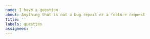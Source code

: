 ```yaml
---
name: I have a question
about: Anything that is not a bug report or a feature request
title: ''
labels: question
assignees: ''
---
```

<!--
Hi there! Thank you for reaching out and stepping in fpdf2 users community 😉.

Before submitting your question, please check:
* that it is not covered by the documentation: https://pyfpdf.github.io/fpdf2/
* that it has not already been asked: https://github.com/PyFPDF/fpdf2/issues
-->
